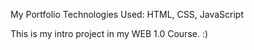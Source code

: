 My Portfolio 
Technologies Used:
HTML, CSS, JavaScript

This is my intro project in my WEB 1.0 Course. :)
